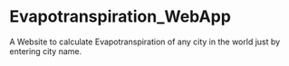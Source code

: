 # Evapotranspiration_WebApp
A Website to calculate Evapotranspiration of any city in the world just by entering city name.
